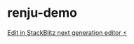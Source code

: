 # renju-demo

[Edit in StackBlitz next generation editor ⚡️](https://stackblitz.com/~/github.com/yarray/renju-demo)